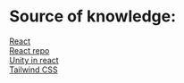 <h1>Source of knowledge:</h1>
<a href="https://youtu.be/YQCDUJ6hhNY?si=nVH5voPKJb2HsVDA" target="_blank"> React </a> <br />
<a href="https://github.com/CodeCompleteYT/react-portfolio" target="_blank"> React repo </a><br />
<a href="https://react-unity-webgl.dev/" target="_blank"> Unity in react </a><br />
<a href="https://tailwindcss.com/" target="_blank"> Tailwind CSS </a><br />

